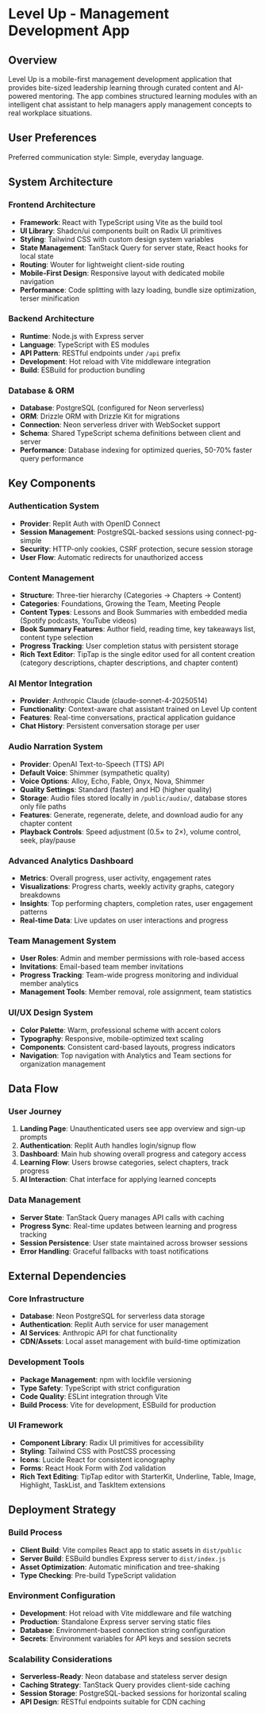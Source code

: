 # Level Up - Management Development App

## Overview

Level Up is a mobile-first management development application that provides bite-sized leadership learning through curated content and AI-powered mentoring. The app combines structured learning modules with an intelligent chat assistant to help managers apply management concepts to real workplace situations.

## User Preferences

Preferred communication style: Simple, everyday language.

## System Architecture

### Frontend Architecture
- **Framework**: React with TypeScript using Vite as the build tool
- **UI Library**: Shadcn/ui components built on Radix UI primitives
- **Styling**: Tailwind CSS with custom design system variables
- **State Management**: TanStack Query for server state, React hooks for local state
- **Routing**: Wouter for lightweight client-side routing
- **Mobile-First Design**: Responsive layout with dedicated mobile navigation
- **Performance**: Code splitting with lazy loading, bundle size optimization, terser minification

### Backend Architecture
- **Runtime**: Node.js with Express server
- **Language**: TypeScript with ES modules
- **API Pattern**: RESTful endpoints under `/api` prefix
- **Development**: Hot reload with Vite middleware integration
- **Build**: ESBuild for production bundling

### Database & ORM
- **Database**: PostgreSQL (configured for Neon serverless)
- **ORM**: Drizzle ORM with Drizzle Kit for migrations
- **Connection**: Neon serverless driver with WebSocket support
- **Schema**: Shared TypeScript schema definitions between client and server
- **Performance**: Database indexing for optimized queries, 50-70% faster query performance

## Key Components

### Authentication System
- **Provider**: Replit Auth with OpenID Connect
- **Session Management**: PostgreSQL-backed sessions using connect-pg-simple
- **Security**: HTTP-only cookies, CSRF protection, secure session storage
- **User Flow**: Automatic redirects for unauthorized access

### Content Management
- **Structure**: Three-tier hierarchy (Categories → Chapters → Content)
- **Categories**: Foundations, Growing the Team, Meeting People
- **Content Types**: Lessons and Book Summaries with embedded media (Spotify podcasts, YouTube videos)
- **Book Summary Features**: Author field, reading time, key takeaways list, content type selection
- **Progress Tracking**: User completion status with persistent storage
- **Rich Text Editor**: TipTap is the single editor used for all content creation (category descriptions, chapter descriptions, and chapter content)

### AI Mentor Integration
- **Provider**: Anthropic Claude (claude-sonnet-4-20250514)
- **Functionality**: Context-aware chat assistant trained on Level Up content
- **Features**: Real-time conversations, practical application guidance
- **Chat History**: Persistent conversation storage per user

### Audio Narration System
- **Provider**: OpenAI Text-to-Speech (TTS) API
- **Default Voice**: Shimmer (sympathetic quality)
- **Voice Options**: Alloy, Echo, Fable, Onyx, Nova, Shimmer
- **Quality Settings**: Standard (faster) and HD (higher quality)
- **Storage**: Audio files stored locally in `/public/audio/`, database stores only file paths
- **Features**: Generate, regenerate, delete, and download audio for any chapter content
- **Playback Controls**: Speed adjustment (0.5× to 2×), volume control, seek, play/pause

### Advanced Analytics Dashboard
- **Metrics**: Overall progress, user activity, engagement rates
- **Visualizations**: Progress charts, weekly activity graphs, category breakdowns
- **Insights**: Top performing chapters, completion rates, user engagement patterns
- **Real-time Data**: Live updates on user interactions and progress

### Team Management System
- **User Roles**: Admin and member permissions with role-based access
- **Invitations**: Email-based team member invitations
- **Progress Tracking**: Team-wide progress monitoring and individual member analytics
- **Management Tools**: Member removal, role assignment, team statistics

### UI/UX Design System
- **Color Palette**: Warm, professional scheme with accent colors
- **Typography**: Responsive, mobile-optimized text scaling
- **Components**: Consistent card-based layouts, progress indicators
- **Navigation**: Top navigation with Analytics and Team sections for organization management

## Data Flow

### User Journey
1. **Landing Page**: Unauthenticated users see app overview and sign-up prompts
2. **Authentication**: Replit Auth handles login/signup flow
3. **Dashboard**: Main hub showing overall progress and category access
4. **Learning Flow**: Users browse categories, select chapters, track progress
5. **AI Interaction**: Chat interface for applying learned concepts

### Data Management
- **Server State**: TanStack Query manages API calls with caching
- **Progress Sync**: Real-time updates between learning and progress tracking
- **Session Persistence**: User state maintained across browser sessions
- **Error Handling**: Graceful fallbacks with toast notifications

## External Dependencies

### Core Infrastructure
- **Database**: Neon PostgreSQL for serverless data storage
- **Authentication**: Replit Auth service for user management
- **AI Services**: Anthropic API for chat functionality
- **CDN/Assets**: Local asset management with build-time optimization

### Development Tools
- **Package Management**: npm with lockfile versioning
- **Type Safety**: TypeScript with strict configuration
- **Code Quality**: ESLint integration through Vite
- **Build Process**: Vite for development, ESBuild for production

### UI Framework
- **Component Library**: Radix UI primitives for accessibility
- **Styling**: Tailwind CSS with PostCSS processing
- **Icons**: Lucide React for consistent iconography
- **Forms**: React Hook Form with Zod validation
- **Rich Text Editing**: TipTap editor with StarterKit, Underline, Table, Image, Highlight, TaskList, and TaskItem extensions

## Deployment Strategy

### Build Process
- **Client Build**: Vite compiles React app to static assets in `dist/public`
- **Server Build**: ESBuild bundles Express server to `dist/index.js`
- **Asset Optimization**: Automatic minification and tree-shaking
- **Type Checking**: Pre-build TypeScript validation

### Environment Configuration
- **Development**: Hot reload with Vite middleware and file watching
- **Production**: Standalone Express server serving static files
- **Database**: Environment-based connection string configuration
- **Secrets**: Environment variables for API keys and session secrets

### Scalability Considerations
- **Serverless-Ready**: Neon database and stateless server design
- **Caching Strategy**: TanStack Query provides client-side caching
- **Session Storage**: PostgreSQL-backed sessions for horizontal scaling
- **API Design**: RESTful endpoints suitable for CDN caching